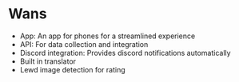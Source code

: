 # Wans

- App: An app for phones for a streamlined experience
- API: For data collection and integration
- Discord integration: Provides discord notifications automatically
- Built in translator
- Lewd image detection for rating
